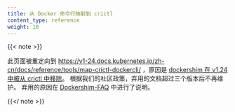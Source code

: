 ```yaml
---
title: 从 Docker 命令行映射到 crictl
content_type: reference
weight: 10
---
```


<!--
title: Mapping from dockercli to crictl
content_type: reference
weight: 10
-->

{{< note >}}

<!--
This page is being directed to 
https://v1-24.docs.kubernetes.io/docs/reference/tools/map-crictl-dockercli/ because of the
[removal of dockershim from crictl in v1.24](https://github.com/kubernetes-sigs/cri-tools/issues/870).
As per our community policy, deprecated documents are not maintained beyond next three versions.
The reason for deprecation is explained in [Dockershim-FAQ](/blog/2020/12/02/dockershim-faq/).
-->
此页面被重定向到 
https://v1-24.docs.kubernetes.io/zh-cn/docs/reference/tools/map-crictl-dockercli/
，原因是
[dockershim 在 v1.24 中被从 crictl 中移除](https://github.com/kubernetes-sigs/cri-tools/issues/870)。
根据我们的社区政策，弃用的文档超过三个版本后不再维护。
弃用的原因在 [Dockershim-FAQ](/zh-cn/docs/blog/2020/12/02/dockershim-faq/) 中进行了说明。

{{</ note >}}
